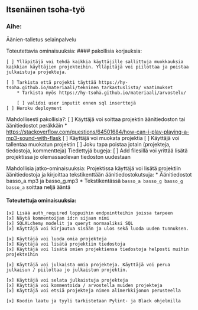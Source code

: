 ## Itsenäinen tsoha-työ

### Aihe:

Äänien-talletus selainpalvelu

Toteutettavia ominaisuuksia:
	#### pakollisia korjauksia:

	[ ] Ylläpitäjä voi tehdä kaikkia käyttäjille sallittuja muokkauksia kaikkian käyttäjien projekteihin. Ylläpitäjä voi piilottaa ja poistaa julkaistuja projekteja.

	[ ] Tarkista että projekti täyttää https://hy-tsoha.github.io/materiaali/tekninen_tarkastuslista/ vaatimukset
		* Tarkista myös https://hy-tsoha.github.io/materiaali/arvostelu/

		[ ] validoi user inputit ennen sql inserttejä
	[ ] Heroku deployment



Mahdollisesti pakollisia?:
	[ ] Käyttäjä voi soittaa projektin äänitiedoston tai äänitiedostot peräkkäin
		* https://stackoverflow.com/questions/64501684/how-can-i-play-playing-a-mp3-sound-with-flask
	[ ] Käyttäjä voi muokata projektia
	[ ] Käyttäjä voi tallentaa muokatun projektin
	[ ] Joku tapa poistaa jotain (projekteja, tiedostoja, kommentteja)
Tiedettyjä bugeja:
	[ ] Add filesillä voi yrittää lisätä projektissa jo olemassaolevan tiedoston uudestaan


Mahdollisia jatko-ominaisuuksia:
	Projektissa käyttäjä voi lisätä projektiin äänitiedostoja ja kirjoittaa tekstikenttään äänitiedostokutsuja:
		* Äänitiedostot basso_a.mp3 ja basso_g.mp3
		* Tekstikentässä `basso_a basso_g basso_g basso_a` soittaa neljä ääntä

#### Toteutettuja ominaisuuksia:
	[x] Lisää auth_required loppuihin endpointteihin joissa tarpeen
	[x] Näytä kommentoijan id:n sijaan nimi
	[x] SQLALchemy modelit ja queryt normaaliksi SQL
	[x] Käyttäjä voi kirjautua sisään ja ulos sekä luoda uuden tunnuksen.
	
	[x] Käyttäjä voi luoda omia projekteja
	[x] Käyttäjä voi lisätä projektiin tiedostoja
	[x] Käyttäjä voi lisätä omien projektiensa tiedostoja helposti muihin projekteihin
	
	[x] Käyttäjä voi julkaista omia projekteja. Käyttäjä voi perua julkaisun / piilottaa jo julkaistun projektin.

	[x] Käyttäjä voi selata julkaistuja projekteja
	[x] Käyttäjä voi kommentoida / arvostella muiden projekteja
	[x] Käyttäjä voi etsiä projekteja nimen alimerkkijonon perusteella

	[x] Koodin laatu ja tyyli tarkistetaan Pylint- ja Black ohjelmilla



